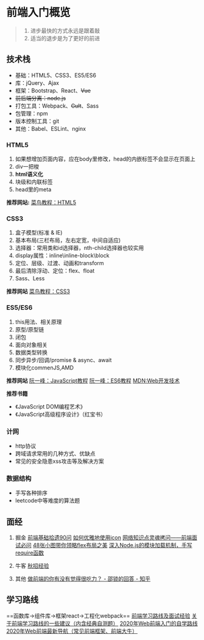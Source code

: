 # 前端入门概览
> 1. 进步最快的方式永远是跟着敲
> 2. 适当的退步是为了更好的前进
## 技术栈
+ 基础：HTML5、CSS3、ES5/ES6
+ 库：jQuery、Ajax
+ 框架：Bootstrap、React、~~Vue~~
+ ~~前后端分离：node.js~~
+ 打包工具：Webpack、~~Gult~~、Sass
+ 包管理：npm
+ 版本控制工具：git
+ 其他：Babel、ESLint、nginx
### HTML5
1. 如果想增加页面内容，应在body里修改，head的内嵌标签不会显示在页面上
2. div一把梭
3. **html语义化**
4. 块级和内联标签
5. head里的meta
   
**推荐网站:**
[菜鸟教程：HTML5](https://www.runoob.com/html/html-tutorial.html)

### CSS3
1. 盒子模型(标准 & IE)
2. 基本布局(三栏布局，左右定宽，中间自适应)
3. 选择器：常用类和id选择器，nth-child选择器也较实用
4. display属性：inline\inline-block\block
5. 定位、层级、过渡、动画和transform
6. 最后清除浮动、定位：flex、float
7. Sass、Less

**推荐网站**
[菜鸟教程：CSS3](https://www.runoob.com/css3/css3-tutorial.html)

### ES5/ES6
1. this用法、相关原理
2. 原型/原型链
3. 闭包
4. 面向对象相关
5. 数据类型转换
6. 同步异步/回调/promise & async、await
7. 模块化commenJS,AMD
   
**推荐网站**
[阮一峰：JavaScript教程](https://wangdoc.com/javascript/)
[阮一峰：ES6教程](https://es6.ruanyifeng.com/)
[MDN:Web开发技术](https://developer.mozilla.org/zh-CN/docs/Web)

**推荐书籍**
+ 《JavaScript DOM编程艺术》
+ 《JavaScript高级程序设计》（红宝书）
  
### 计网
+ http协议
+ 跨域请求常用的几种方式、优缺点
+ 常见的安全隐患xss攻击等及解决方案

### 数据结构
+ 手写各种排序
+ leetcode中等难度的算法题
## 面经
1. 掘金
[前端基础拾遗90问](https://juejin.im/post/6844904116552990727)
[如何优雅地使用icon](https://juejin.im/post/6844903517564436493)
[网络知识点灵魂拷问——前端面试必问](https://juejin.im/post/6864175613209640973)
[48张小图带你领略flex布局之美](https://juejin.im/post/6866914148387651592)
[深入Node.js的模块加载机制，手写require函数](https://juejin.im/post/6866973719634542606)

2. 牛客
[秋招经验](https://www.nowcoder.com/discuss/258810)

3. 其他
[做前端的你有没有觉得很吃力？ - 邵锁的回答 - 知乎](https://www.zhihu.com/question/425782106/answer/1543007211)
## 学习路线
==函数库->组件库->框架react->工程化webpack==
[前端学习路线及面试经验](https://juejin.im/post/6844903602062884872)
[关于前端学习路线的一些建议（内含经典自测题）](https://juejin.im/post/6844903929755484167)
[2020年Web前端入门的自学路线](https://www.cnblogs.com/qianguyihao/p/8776837.html)
[2020年Web前端最新导航（常见前端框架、前端大牛）](https://www.cnblogs.com/qianguyihao/p/10701923.html)